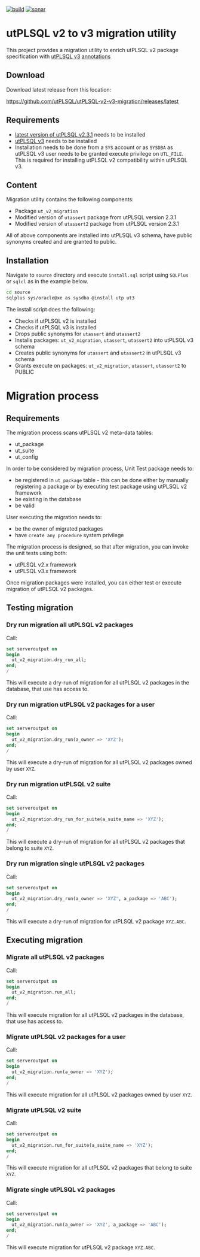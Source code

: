 [![build](https://img.shields.io/travis/utPLSQL/utPLSQL-v2-v3-migration/master.svg?label=master%20branch)](https://travis-ci.org/utPLSQL/utPLSQL-v2-v3-migration)
[![sonar](https://sonarqube.com/api/badges/gate?key=utPLSQL%3AutPLSQL-v2-v3-migration)](https://sonarqube.com/dashboard/index?id=id=utPLSQL%3AutPLSQL-v2-v3-migration)

# utPLSQL v2 to v3 migration utility

This project provides a migration utility to enrich utPLSQL v2 package specification with [utPLSQL v3](https://github.com/utPLSQL/utPLSQL) [annotations](https://utplsql.github.io/utPLSQL/v3.0.0/userguide/annotations.html)

## Download

Download latest release from this location:

https://github.com/utPLSQL/utPLSQL-v2-v3-migration/releases/latest


## Requirements

- [latest version of utPLSQL v2.3.1](https://github.com/utPLSQL/utPLSQL/releases/tag/utplsql-2-3-1) needs to be installed
- [utPLSQL v3](https://github.com/utPLSQL/utPLSQL/releases) needs to be installed
- Installation needs to be done from a `SYS` account or as `SYSDBA` as utPLSQL v3 user needs to be granted execute privilege on `UTL_FILE`.
This is required for installing utPLSQL v2 compatibility within utPLSQL v3.


## Content

Migration utility contains the following components:

- Package `ut_v2_migration`
- Modified version of `utassert` package from utPLSQL version 2.3.1
- Modified version of `utassert2` package from utPLSQL version 2.3.1

All of above components are installed into utPLSQL v3 schema, have public synonyms created and are granted to public. 

## Installation
Navigate to `source` directory and execute `install.sql` script using `SQLPlus` or `sqlcl` as in the example below.
 
```bash
cd source
sqlplus sys/oracle@xe as sysdba @install utp ut3
```

The install script does the following:

- Checks if utPLSQL v2 is installed
- Checks if utPLSQL v3 is installed
- Drops public synonyms for `utassert` and `utassert2`  
- Installs packages: `ut_v2_migration`, `utassert`, `utassert2` into utPLSQL v3 schema
- Creates public synonyms for `utassert` and `utassert2` in utPLSQL v3 schema  
- Grants execute on packages: `ut_v2_migration`, `utassert`, `utassert2` to PUBLIC


# Migration process

## Requirements

The migration process scans utPLSQL v2 meta-data tables: 
- ut_package
- ut_suite
- ut_config

In order to be considered by migration process, Unit Test package needs to:
- be registered in `ut_package` table - this can be done either by manually registering a package or by executing test package using utPLSQL v2 framework
- be existing in the database
- be valid

User executing the migration needs to:
- be the owner of migrated packages
- have `create any procedure` system privilege 

The migration process is designed, so that after migration, you can invoke the unit tests using both:
- utPLSQL v2.x framework
- utPLSQL v3.x framework

Once migration packages were installed, you can either test or execute migration of utPLSQL v2 packages.

## Testing migration

### Dry run migration all utPLSQL v2 packages
Call:
```sql
set serveroutput on
begin
  ut_v2_migration.dry_run_all;
end;
/
```

This will execute a dry-run of migration for all utPLSQL v2 packages in the database, that use has access to.

### Dry run migration utPLSQL v2 packages for a user
Call:
```sql
set serveroutput on
begin
  ut_v2_migration.dry_run(a_owner => 'XYZ');
end;
/
```

This will execute a dry-run of migration for all utPLSQL v2 packages owned by user `XYZ`.

### Dry run migration utPLSQL v2 suite
Call:
```sql
set serveroutput on
begin
  ut_v2_migration.dry_run_for_suite(a_suite_name => 'XYZ');
end;
/
```

This will execute a dry-run of migration for all utPLSQL v2 packages that belong to suite `XYZ`.

### Dry run migration single utPLSQL v2 packages
Call:
```sql
set serveroutput on
begin
  ut_v2_migration.dry_run(a_owner => 'XYZ', a_package => 'ABC');
end;
/
```

This will execute a dry-run of migration for utPLSQL v2 package `XYZ.ABC`.

## Executing migration

### Migrate all utPLSQL v2 packages
Call:
```sql
set serveroutput on
begin
  ut_v2_migration.run_all;
end;
/
```

This will execute migration for all utPLSQL v2 packages in the database, that use has access to.

### Migrate utPLSQL v2 packages for a user
Call:
```sql
set serveroutput on
begin
  ut_v2_migration.run(a_owner => 'XYZ');
end;
/
```

This will execute migration for all utPLSQL v2 packages owned by user `XYZ`.

### Migrate utPLSQL v2 suite
Call:
```sql
set serveroutput on
begin
  ut_v2_migration.run_for_suite(a_suite_name => 'XYZ');
end;
/
```

This will execute migration for all utPLSQL v2 packages that belong to suite `XYZ`.

### Migrate single utPLSQL v2 packages
Call:
```sql
set serveroutput on
begin
  ut_v2_migration.run(a_owner => 'XYZ', a_package => 'ABC');
end;
/
```

This will execute migration for utPLSQL v2 package `XYZ.ABC`.

